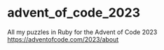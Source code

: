 # advent_of_code_2023
All my puzzles in Ruby for the Advent of Code 2023
https://adventofcode.com/2023/about
